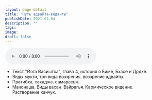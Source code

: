 ```yaml
---
layout: page-detail
title: "Путь адвайта-веданты"
publishDate: 2021.02.04
description: ""
tags:
image:
draft: false
---
```


<audio title="2021.02.04 - Путь адвайта-веданты.mp3" src="https://filer-api.advayta.org/v1.0/public/files/73796" controls=""></audio>

* Текст "Йога Васиштха", глава 4, история о Биме, Бхасе и Дрдхе.
* Виды мукти, три вида воззрения, воззрение адвайты.
* Пратибха, сахаджа, самарасья.
* Манонаша. Виды васан. Вайрагья. Кармическое видение. Растворение канчук.

  
